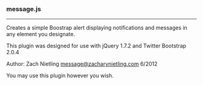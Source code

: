 ### message.js
--------------

Creates a simple Boostrap alert displaying notifications and messages in any 
element you designate.  

This plugin was designed for use with jQuery 1.7.2 and Twitter Bootstrap 2.0.4

Author: Zach Nietling message@zacharynietling.com 6/2012

You may use this plugin however you wish.
